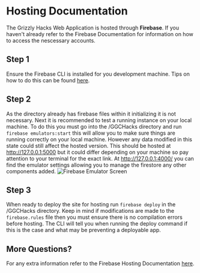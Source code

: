 # Hosting Documentation
The Grizzly Hacks Web Application is hosted through **Firebase**. If you haven't already refer to the Firebase Documentation for information on how to access the nescessary accounts.
## Step 1
Ensure the Firebase CLI is installed for you development machine. Tips on how to do this can be found [here](https://firebase.google.com/docs/cli).
## Step 2
As the directory already has firebase files within it initializing it is not necessary. Next it is recommended to test a running instance on your local machine. To do this you must go into the /GGCHacks directory and run `firebase emulators:start` this will allow you to make sure things are running correctly on your local machine. However any data modified in this state could still affect the hosted version. This should be hosted at http://127.0.0.1:5000 but it could differ depending on your machine so pay attention to your terminal for the exact link. At http://127.0.0.1:4000/ you can find the emulator settings allowing you to manage the firestore any other components added.
![Firebase Emulator Screen](https://i.imgur.com/zkm5YOH.png)
## Step 3
When ready to deploy the site for hosting run `firebase deploy` in the /GGCHacks directory. Keep in mind if modifications are made to the `firebase.rules` file then you must ensure there is no compilation errors before hosting. The CLI will tell you when running the deploy command if this is the case and what may be preventing a deployable app.
## More Questions?
For any extra information refer to the Firebase Hosting Documentation [here](https://firebase.google.com/docs/hosting).